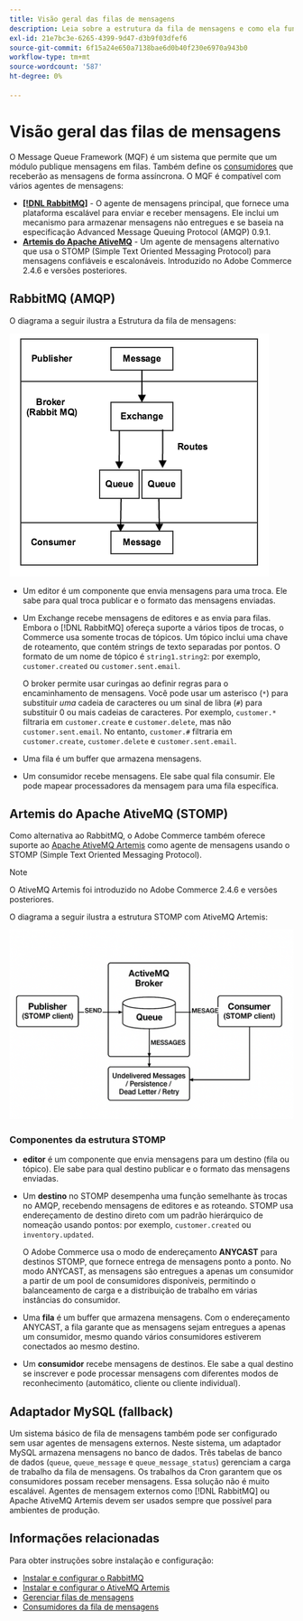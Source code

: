 ```yaml
---
title: Visão geral das filas de mensagens
description: Leia sobre a estrutura da fila de mensagens e como ela funciona com o aplicativo do Adobe Commerce.
exl-id: 21e7bc3e-6265-4399-9d47-d3b9f03dfef6
source-git-commit: 6f15a24e650a7138bae6d0b40f230e6970a943b0
workflow-type: tm+mt
source-wordcount: '587'
ht-degree: 0%

---
```


# Visão geral das filas de mensagens

O Message Queue Framework (MQF) é um sistema que permite que um módulo publique mensagens em filas. Também define os [consumidores](consumers.md) que receberão as mensagens de forma assíncrona. O MQF é compatível com vários agentes de mensagens:

- **[[!DNL RabbitMQ]](https://www.rabbitmq.com)** - O agente de mensagens principal, que fornece uma plataforma escalável para enviar e receber mensagens. Ele inclui um mecanismo para armazenar mensagens não entregues e se baseia na especificação Advanced Message Queuing Protocol (AMQP) 0.9.1.
- **[Artemis do Apache AtiveMQ](https://activemq.apache.org/components/artemis/)** - Um agente de mensagens alternativo que usa o STOMP (Simple Text Oriented Messaging Protocol) para mensagens confiáveis e escalonáveis. Introduzido no Adobe Commerce 2.4.6 e versões posteriores.

## RabbitMQ (AMQP)

O diagrama a seguir ilustra a Estrutura da fila de mensagens:

![Estrutura da Fila de Mensagens](../../assets/configuration/mq-framework.png)

- Um editor é um componente que envia mensagens para uma troca. Ele sabe para qual troca publicar e o formato das mensagens enviadas.

- Um Exchange recebe mensagens de editores e as envia para filas. Embora o [!DNL RabbitMQ] ofereça suporte a vários tipos de trocas, o Commerce usa somente trocas de tópicos. Um tópico inclui uma chave de roteamento, que contém strings de texto separadas por pontos. O formato de um nome de tópico é `string1.string2`: por exemplo, `customer.created` ou `customer.sent.email`.

  O broker permite usar curingas ao definir regras para o encaminhamento de mensagens. Você pode usar um asterisco (`*`) para substituir _uma_ cadeia de caracteres ou um sinal de libra (`#`) para substituir 0 ou mais cadeias de caracteres. Por exemplo, `customer.*` filtraria em `customer.create` e `customer.delete`, mas não `customer.sent.email`. No entanto, `customer.#` filtraria em `customer.create`, `customer.delete` e `customer.sent.email`.

- Uma fila é um buffer que armazena mensagens.

- Um consumidor recebe mensagens. Ele sabe qual fila consumir. Ele pode mapear processadores da mensagem para uma fila específica.

## Artemis do Apache AtiveMQ (STOMP)

Como alternativa ao RabbitMQ, o Adobe Commerce também oferece suporte ao [Apache AtiveMQ Artemis](https://activemq.apache.org/components/artemis/) como agente de mensagens usando o STOMP (Simple Text Oriented Messaging Protocol).

>[!NOTE]
>
>O AtiveMQ Artemis foi introduzido no Adobe Commerce 2.4.6 e versões posteriores.

O diagrama a seguir ilustra a estrutura STOMP com AtiveMQ Artemis:

![STOMP Framework](../../assets/configuration/stomp-framework.png)

### Componentes da estrutura STOMP

- **editor** é um componente que envia mensagens para um destino (fila ou tópico). Ele sabe para qual destino publicar e o formato das mensagens enviadas.

- Um **destino** no STOMP desempenha uma função semelhante às trocas no AMQP, recebendo mensagens de editores e as roteando. STOMP usa endereçamento de destino direto com um padrão hierárquico de nomeação usando pontos: por exemplo, `customer.created` ou `inventory.updated`.

  O Adobe Commerce usa o modo de endereçamento **ANYCAST** para destinos STOMP, que fornece entrega de mensagens ponto a ponto. No modo ANYCAST, as mensagens são entregues a apenas um consumidor a partir de um pool de consumidores disponíveis, permitindo o balanceamento de carga e a distribuição de trabalho em várias instâncias do consumidor.

- Uma **fila** é um buffer que armazena mensagens. Com o endereçamento ANYCAST, a fila garante que as mensagens sejam entregues a apenas um consumidor, mesmo quando vários consumidores estiverem conectados ao mesmo destino.

- Um **consumidor** recebe mensagens de destinos. Ele sabe a qual destino se inscrever e pode processar mensagens com diferentes modos de reconhecimento (automático, cliente ou cliente individual).

## Adaptador MySQL (fallback)

Um sistema básico de fila de mensagens também pode ser configurado sem usar agentes de mensagens externos. Neste sistema, um adaptador MySQL armazena mensagens no banco de dados. Três tabelas de banco de dados (`queue`, `queue_message` e `queue_message_status`) gerenciam a carga de trabalho da fila de mensagens. Os trabalhos da Cron garantem que os consumidores possam receber mensagens. Essa solução não é muito escalável. Agentes de mensagem externos como [!DNL RabbitMQ] ou Apache AtiveMQ Artemis devem ser usados sempre que possível para ambientes de produção.

## Informações relacionadas

Para obter instruções sobre instalação e configuração:

- [Instalar e configurar o RabbitMQ](../../installation/prerequisites/rabbitmq.md)
- [Instalar e configurar o AtiveMQ Artemis](../../installation/prerequisites/activemq.md)
- [Gerenciar filas de mensagens](manage-message-queues.md)
- [Consumidores da fila de mensagens](consumers.md)
